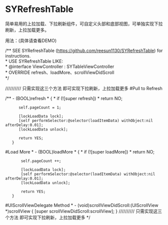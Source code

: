# SYRefreshTable
简单易用的上拉加载、下拉刷新组件，可自定义头部和底部视图，可单独实现下拉刷新，上拉加载更多。

用法：(具体请查看DEMO)
  
  /**  SEE SYRefreshTable (https://github.com/reesun1130/SYRefreshTable) for instructions.  
    *  USE SYRefreshTable LIKE:  
    *  @interface ViewController : SYTableViewController  
    *  OVERRIDE refresh、loadMore、scrollViewDidScroll  
    */
    
////////// 只需实现这三个方法 即可实现下拉刷新，上拉加载更多
#Pull to Refresh

  /**  - (BOOL)refresh
    *  {
    *     if (![super refresh])
    *        return NO;
          
          self.pageCount = 1;
          
          [lockLoadData lock];
          [self performSelector:@selector(loadItemData) withObject:nil afterDelay:0.01];
          [lockLoadData unlock];
          
          return YES;
       }

#Load More
    *  - (BOOL)loadMore
    *  {
    *      if (![super loadMore])
    *         return NO;
           
           self.pageCount ++;
  
           [lockLoadData lock];
           [self performSelector:@selector(loadItemData) withObject:nil afterDelay:0.01];
           [lockLoadData unlock];
  
           return YES;
       }

#UIScrollViewDelegate Method
    *  - (void)scrollViewDidScroll:(UIScrollView *)scrollView
       {
          [super scrollViewDidScroll:scrollView];
       }
////////// 只需实现这三个方法 即可实现下拉刷新，上拉加载更多
*/

